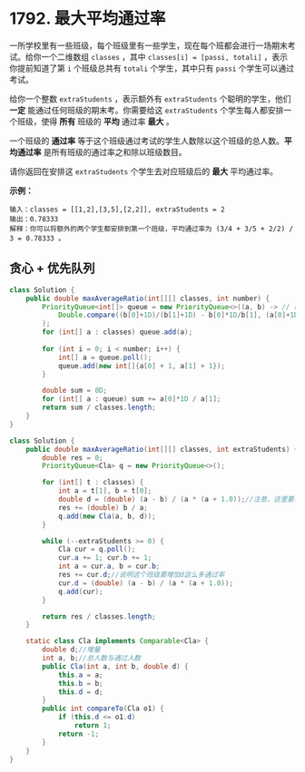 # 1792. 最大平均通过率

一所学校里有一些班级，每个班级里有一些学生，现在每个班都会进行一场期末考试。给你一个二维数组 `classes` ，其中 `classes[i] = [passi, totali]` ，表示你提前知道了第 `i` 个班级总共有 `totali` 个学生，其中只有 `passi` 个学生可以通过考试。

给你一个整数 `extraStudents` ，表示额外有 `extraStudents` 个聪明的学生，他们 **一定** 能通过任何班级的期末考。你需要给这 `extraStudents` 个学生每人都安排一个班级，使得 **所有** 班级的 **平均** 通过率 **最大** 。

一个班级的 **通过率** 等于这个班级通过考试的学生人数除以这个班级的总人数。**平均通过率** 是所有班级的通过率之和除以班级数目。

请你返回在安排这 `extraStudents` 个学生去对应班级后的 **最大** 平均通过率。

 

**示例：**

```
输入：classes = [[1,2],[3,5],[2,2]], extraStudents = 2
输出：0.78333
解释：你可以将额外的两个学生都安排到第一个班级，平均通过率为 (3/4 + 3/5 + 2/2) / 3 = 0.78333 。
```



## 贪心 + 优先队列

```java
class Solution {
    public double maxAverageRatio(int[][] classes, int number) {
        PriorityQueue<int[]> queue = new PriorityQueue<>((a, b) -> // 降序
            Double.compare((b[0]+1D)/(b[1]+1D) - b[0]*1D/b[1], (a[0]+1D)/(a[1]+1D) - a[0]*1D/a[1])
        );
        for (int[] a : classes) queue.add(a);
        
        for (int i = 0; i < number; i++) {
            int[] a = queue.poll();
            queue.add(new int[]{a[0] + 1, a[1] + 1});
        }

        double sum = 0D;
        for (int[] a : queue) sum += a[0]*1D / a[1];
        return sum / classes.length;
    }
}
```

```java
class Solution {
    public double maxAverageRatio(int[][] classes, int extraStudents) {
        double res = 0;
        PriorityQueue<Cla> q = new PriorityQueue<>();

        for (int[] t : classes) {
            int a = t[1], b = t[0];
            double d = (double) (a - b) / (a * (a + 1.0));//注意，这里要写成1.0，不然会有精度的缺失
            res += (double) b / a;
            q.add(new Cla(a, b, d));
        }

        while (--extraStudents >= 0) {
            Cla cur = q.poll();
            cur.a += 1; cur.b += 1;
            int a = cur.a, b = cur.b;
            res += cur.d;//说明这个班级要增加d这么多通过率
            cur.d = (double) (a - b) / (a * (a + 1.0));
            q.add(cur);
        }

        return res / classes.length;
    }

    static class Cla implements Comparable<Cla> {
        double d;//增量
        int a, b;//总人数与通过人数
        public Cla(int a, int b, double d) {
            this.a = a;
            this.b = b;
            this.d = d;
        }
        public int compareTo(Cla o1) {
            if (this.d <= o1.d)
                return 1;
            return -1;
        }
    }
}
```

